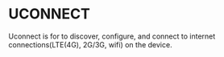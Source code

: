 # UCONNECT
Uconnect is for to discover, configure, and connect to internet connections(LTE(4G), 2G/3G, wifi) on the device.
